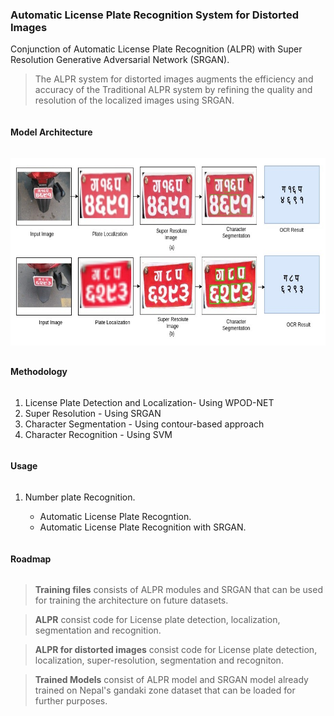 <h3>Automatic License Plate Recognition System for Distorted Images</h3>

Conjunction of Automatic License Plate Recognition (ALPR) with Super Resolution Generative Adversarial Network (SRGAN). 

> The ALPR system for distorted images augments the efficiency and accuracy of the Traditional ALPR system by refining the quality and resolution of the localized images using SRGAN.

<h4 style="display: inline-block">Model Architecture</h4>
<p align="center">
<img align="center" src="images/Untitled Diagram (12).jpg" alt="Architecture of ALPR system for distorted images" width="700" height="300">
</p>

<h4 style="display: inline-block">Methodology</h4>
<ol>
  <li>License Plate Detection and Localization- Using WPOD-NET</li>
  <li>Super Resolution - Using SRGAN</li>
  <li>Character Segmentation - Using contour-based approach</li>
  <li>Character Recognition - Using SVM</li>
</ol>

<h4 style="display: inline-block">Usage</h4>
<ol>
  <li>Number plate Recognition.</li>
  <ul>
      <li>Automatic License Plate Recogntion.</li>
      <li>Automatic License Plate Recognition with SRGAN.</li>
   </ul>
</ol>

<h4 style="display: inline-block">Roadmap</h4>

> **Training files** consists of ALPR modules and SRGAN that can be used for training the architecture on future datasets.  
 
> **ALPR** consist code for  License plate detection, localization, segmentation and recognition.
 
> **ALPR for distorted images** consist code for License plate detection, localization, super-resolution, segmentation and recogniton.
 
> **Trained Models** consist of ALPR model and SRGAN model already trained on Nepal's gandaki zone dataset that can be loaded for further purposes.
